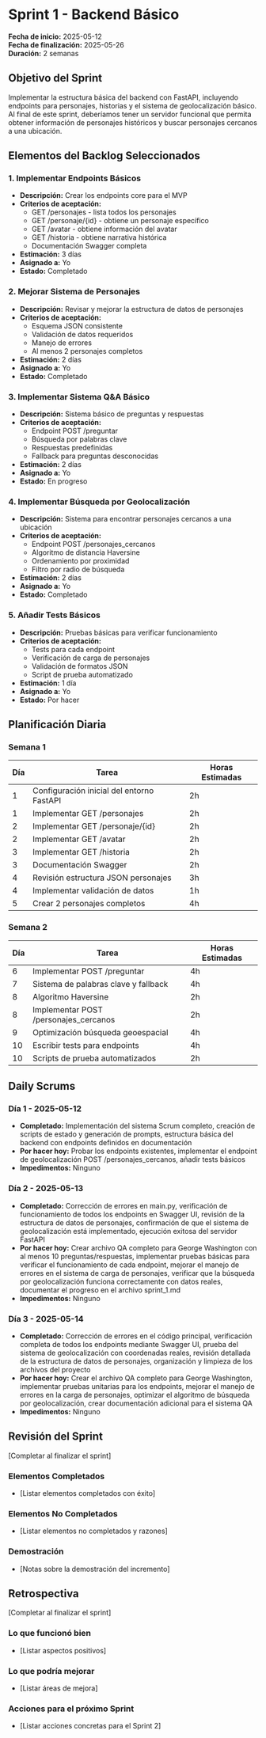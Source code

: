 # Sprint 1 - Backend Básico

**Fecha de inicio:** 2025-05-12  
**Fecha de finalización:** 2025-05-26  
**Duración:** 2 semanas

## Objetivo del Sprint

Implementar la estructura básica del backend con FastAPI, incluyendo endpoints para personajes, historias y el sistema de geolocalización básico. Al final de este sprint, deberíamos tener un servidor funcional que permita obtener información de personajes históricos y buscar personajes cercanos a una ubicación.

## Elementos del Backlog Seleccionados

### 1. Implementar Endpoints Básicos
- **Descripción:** Crear los endpoints core para el MVP
- **Criterios de aceptación:**
  - GET /personajes - lista todos los personajes
  - GET /personaje/{id} - obtiene un personaje específico
  - GET /avatar - obtiene información del avatar
  - GET /historia - obtiene narrativa histórica
  - Documentación Swagger completa
- **Estimación:** 3 días
- **Asignado a:** Yo
- **Estado:** Completado

### 2. Mejorar Sistema de Personajes
- **Descripción:** Revisar y mejorar la estructura de datos de personajes
- **Criterios de aceptación:**
  - Esquema JSON consistente
  - Validación de datos requeridos
  - Manejo de errores
  - Al menos 2 personajes completos
- **Estimación:** 2 días
- **Asignado a:** Yo
- **Estado:** Completado

### 3. Implementar Sistema Q&A Básico
- **Descripción:** Sistema básico de preguntas y respuestas
- **Criterios de aceptación:**
  - Endpoint POST /preguntar
  - Búsqueda por palabras clave
  - Respuestas predefinidas
  - Fallback para preguntas desconocidas
- **Estimación:** 2 días
- **Asignado a:** Yo
- **Estado:** En progreso

### 4. Implementar Búsqueda por Geolocalización
- **Descripción:** Sistema para encontrar personajes cercanos a una ubicación
- **Criterios de aceptación:**
  - Endpoint POST /personajes_cercanos
  - Algoritmo de distancia Haversine
  - Ordenamiento por proximidad
  - Filtro por radio de búsqueda
- **Estimación:** 2 días
- **Asignado a:** Yo
- **Estado:** Completado

### 5. Añadir Tests Básicos
- **Descripción:** Pruebas básicas para verificar funcionamiento
- **Criterios de aceptación:**
  - Tests para cada endpoint
  - Verificación de carga de personajes
  - Validación de formatos JSON
  - Script de prueba automatizado
- **Estimación:** 1 día
- **Asignado a:** Yo
- **Estado:** Por hacer

## Planificación Diaria

### Semana 1

| Día | Tarea | Horas Estimadas |
|-----|-------|-----------------|
| 1   | Configuración inicial del entorno FastAPI | 2h |
| 1   | Implementar GET /personajes | 2h |
| 2   | Implementar GET /personaje/{id} | 2h |
| 2   | Implementar GET /avatar | 2h |
| 3   | Implementar GET /historia | 2h |
| 3   | Documentación Swagger | 2h |
| 4   | Revisión estructura JSON personajes | 3h |
| 4   | Implementar validación de datos | 1h |
| 5   | Crear 2 personajes completos | 4h |

### Semana 2

| Día | Tarea | Horas Estimadas |
|-----|-------|-----------------|
| 6   | Implementar POST /preguntar | 4h |
| 7   | Sistema de palabras clave y fallback | 4h |
| 8   | Algoritmo Haversine | 2h |
| 8   | Implementar POST /personajes_cercanos | 2h |
| 9   | Optimización búsqueda geoespacial | 4h |
| 10  | Escribir tests para endpoints | 4h |
| 10  | Scripts de prueba automatizados | 2h |

## Daily Scrums

### Día 1 - 2025-05-12
- **Completado:** Implementación del sistema Scrum completo, creación de scripts de estado y generación de prompts, estructura básica del backend con endpoints definidos en documentación
- **Por hacer hoy:** Probar los endpoints existentes, implementar el endpoint de geolocalización POST /personajes_cercanos, añadir tests básicos
- **Impedimentos:** Ninguno

### Día 2 - 2025-05-13
- **Completado:** Corrección de errores en main.py, verificación de funcionamiento de todos los endpoints en Swagger UI, revisión de la estructura de datos de personajes, confirmación de que el sistema de geolocalización está implementado, ejecución exitosa del servidor FastAPI
- **Por hacer hoy:** Crear archivo QA completo para George Washington con al menos 10 preguntas/respuestas, implementar pruebas básicas para verificar el funcionamiento de cada endpoint, mejorar el manejo de errores en el sistema de carga de personajes, verificar que la búsqueda por geolocalización funciona correctamente con datos reales, documentar el progreso en el archivo sprint_1.md
- **Impedimentos:** Ninguno

### Día 3 - 2025-05-14
- **Completado:** Corrección de errores en el código principal, verificación completa de todos los endpoints mediante Swagger UI, prueba del sistema de geolocalización con coordenadas reales, revisión detallada de la estructura de datos de personajes, organización y limpieza de los archivos del proyecto
- **Por hacer hoy:** Crear el archivo QA completo para George Washington, implementar pruebas unitarias para los endpoints, mejorar el manejo de errores en la carga de personajes, optimizar el algoritmo de búsqueda por geolocalización, crear documentación adicional para el sistema QA
- **Impedimentos:** Ninguno

## Revisión del Sprint

[Completar al finalizar el sprint]

### Elementos Completados
- [Listar elementos completados con éxito]

### Elementos No Completados
- [Listar elementos no completados y razones]

### Demostración
- [Notas sobre la demostración del incremento]

## Retrospectiva

[Completar al finalizar el sprint]

### Lo que funcionó bien
- [Listar aspectos positivos]

### Lo que podría mejorar
- [Listar áreas de mejora]

### Acciones para el próximo Sprint
- [Listar acciones concretas para el Sprint 2]